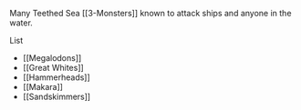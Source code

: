Many Teethed Sea [[3-Monsters]] known to attack ships and anyone in the water.

List
- [[Megalodons]]
- [[Great Whites]]
- [[Hammerheads]]
- [[Makara]]
- [[Sandskimmers]]